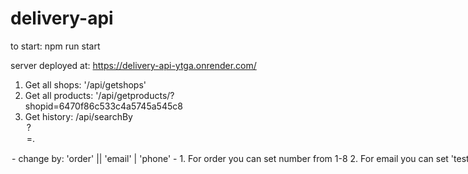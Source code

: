 # delivery-api
to start: npm run start

server deployed at: https://delivery-api-ytga.onrender.com/
1. Get all shops: '/api/getshops'
2. Get all products: '/api/getproducts/?shopid=6470f86c533c4a5745a545c8
3. Get history: /api/searchBy<option>?<option>=<value>.
  <option> - change by: 'order' || 'email' | 'phone'
  <value> - 1. For order you can set number from 1-8
            2. For email you can set 'test' and same to phone.
